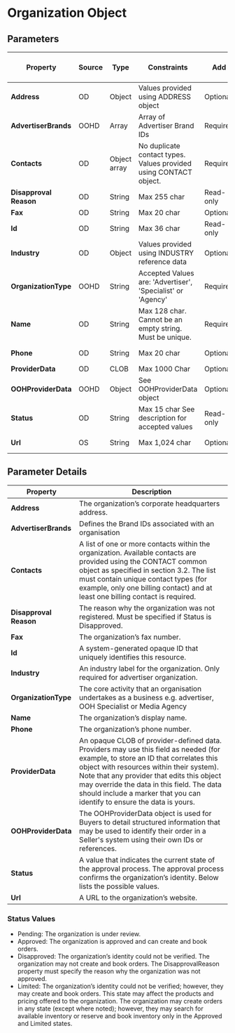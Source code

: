 # Organization Object

## Parameters

| Property | Source | Type | Constraints | Add | Update | OOH Supply Side Requirement |
|----------|--------|------|-------------|-----|--------|-----------------------------|
| **Address** | OD | Object | Values provided using ADDRESS object | Optional | Optional | Should support |
| **AdvertiserBrands** | OOHD | Array | Array of Advertiser Brand IDs | Required | Required | Must Support |
| **Contacts** | OD | Object array | No duplicate contact types. Values provided using CONTACT object. | Required | Optional | Must support |
| **Disapproval Reason** | OD | String | Max   255 char | Read-only | Read-only | Must support |
| **Fax** | OD | String | Max 20 char | Optional | Optional | May support |
| **Id** | OD | String | Max 36 char | Read-only | Read-only | Must support |
| **Industry** | OD | Object | Values provided using INDUSTRY reference data | Optional | Optional | May support |
| **OrganizationType** | OOHD | String | Accepted Values are: 'Advertiser', 'Specialist' or 'Agency' | Required | Optional | Must Support |
| **Name** | OD | String | Max 128 char. Cannot be an empty string. Must be unique. | Required | Optional | Must support |
| **Phone** | OD | String | Max 20 char | Optional | Optional | Should support |
| **ProviderData** | OD | CLOB | Max   1000 Char | Optional | Optional | May support |
| **OOHProviderData** | OOHD | Object | See   OOHProviderData object | Optional | Optional | May support |
| **Status** | OD | String | Max 15 char See description for accepted values | Read-only | Read-only | Must support |
| **Url** | OS | String | Max   1,024 char | Optional | Optional | Should support |

## Parameter Details

| Property | Description |
|----------|-------------|
| **Address** | The organization’s corporate headquarters address. |
| **AdvertiserBrands** | Defines the Brand IDs associated with an organisation |
| **Contacts** | A list of one or more contacts within the organization. Available contacts are provided using the CONTACT common object as specified in section 3.2. The list must contain unique contact types (for example, only one billing contact) and at least one billing contact is required. |
| **Disapproval Reason** | The reason why the organization was not registered. Must be specified if Status is Disapproved. |
| **Fax** | The organization’s fax number. |
| **Id** | A system-generated opaque ID that uniquely identifies this resource. |
| **Industry** | An industry label for the organization.    Only required for advertiser organization. |
| **OrganizationType** | The core activity that an organisation undertakes as a business e.g. advertiser, OOH Specialist or Media Agency |
| **Name** | The organization’s display name. |
| **Phone** | The organization’s phone number. |
| **ProviderData** | An opaque CLOB of provider-defined data. Providers may use this field as needed (for example, to store an ID that correlates this object with resources   within their system). Note that any provider that edits this object may override the data in this field. The data should include a marker that you can identify to ensure the data is yours. |
| **OOHProviderData** | The OOHProviderData object is used for Buyers to detail structured information that may be used to identify their order in a Seller's system using their own IDs or references. |
| **Status** | A value that indicates the current state of the approval process. The approval process confirms the organization’s identity. Below lists the possible values.|
| **Url** | A URL to the organization’s website. |

### Status Values

- Pending: The organization is under review.
- Approved: The organization is approved and can create and book  orders.
- Disapproved: The organization’s identity could not be verified. The organization may not create and book orders. The DisapprovalReason property must specify the reason why the organization was not approved.
- Limited: The organization’s identity could not be verified; however, they may create and book orders. This state may affect the products and pricing offered to the organization. The organization may create orders in any state (except where noted); however, they may search for available inventory or reserve and book inventory only in the Approved and Limited states.